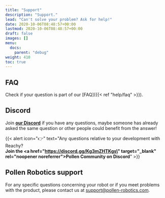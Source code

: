 ```yaml
---
title: "Support"
description: "Support."
lead: "Can't solve your problem? Ask for help!"
date: 2020-10-06T08:48:57+00:00
lastmod: 2020-10-06T08:48:57+00:00
draft: false
images: []
menu:
  docs:
    parent: "debug"
weight: 410
toc: true
---
```


## FAQ

Check if your question is part of our [FAQ]({{< ref "help/faq" >}}).

## Discord

Join **[our Discord](https://discord.gg/Kg3mZHTKgs)** if you have any questions, maybe someone has already asked the same question or other people could benefit from the answer!

{{< alert icon="👉" text="Any questions relative to your development with Reachy?</br><b>Join the <a href=\"https://discord.gg/Kg3mZHTKgs\" target=\"_blank\" rel=\"noopener noreferrer\">Pollen Community on Discord</a></b>" >}}


## Pollen Robotics support

For any specific questions concerning your robot or if you meet problems with the product, please contact us at [support@pollen-robotics.com](mailto:support@pollen-robotics.com).
